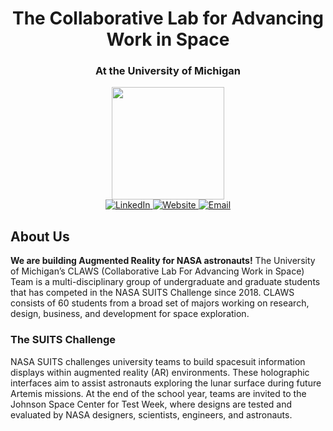 <h1 align="center">The Collaborative Lab for Advancing Work in Space</h1>
<h3 align="center">At the University of Michigan</h3>
<div id="header" align="center">
  <img src="https://media.giphy.com/media/0TtX2qqpxp3pIafzio/giphy.gif" width="180"/>
  <div id="badges">
  <a href="https://www.linkedin.com/company/claws-um/">
    <img src="https://img.shields.io/badge/LinkedIn-blue?style=for-the-badge" alt="LinkedIn"/>
  </a>
  <a href="https://claws.engin.umich.edu/">
    <img src="https://img.shields.io/badge/Portfolio-black?style=for-the-badge" alt="Website"/>
  </a>
  <a href="mailto:claws-admin@umich.edu">
    <img src="https://img.shields.io/badge/Email-red?style=for-the-badge" alt="Email"/>
  </a>
</div>
</div>



## About Us
**We are building Augmented Reality for NASA astronauts!** The University of Michigan’s CLAWS (Collaborative Lab For Advancing Work in Space) Team is a multi-disciplinary group of undergraduate and graduate students that has competed in the NASA SUITS Challenge since 2018. CLAWS consists of 60 students from a broad set of majors working on research, design, business, and development for space exploration.

### The SUITS Challenge
NASA SUITS challenges university teams to build spacesuit information displays within augmented reality (AR) environments. These holographic interfaces aim to assist astronauts exploring the lunar surface during future Artemis missions. At the end of the school year, teams are invited to the Johnson Space Center for Test Week, where designs are tested and evaluated by NASA designers, scientists, engineers, and astronauts.
